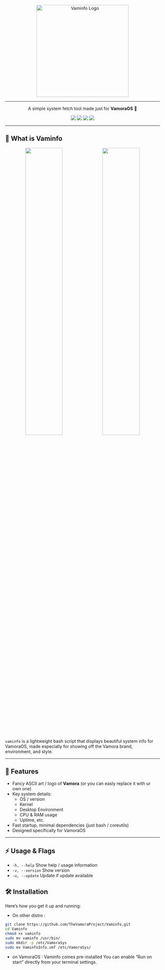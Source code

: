 <p align="center">
  <img src="https://github.com/user-attachments/assets/878fb5a9-8055-4613-bbe1-ada5730eff48" alt="Vaminfo Logo" width="300">
</p>



---


<p align="center">
A simple system fetch tool made just for <b>VamoraOS</b> 💙
</p>

<p align="center">
  <a href="./LICENSE.md"><img src="https://img.shields.io/badge/license-MIT-blue.svg"></a>
  <a href="https://github.com/TheVamoraProject/Vaminfo/releases"><img src="https://img.shields.io/github/v/release/TheVamoraProject/Vaminfo?color=green&label=latest"></a>
  <a href="https://github.com/TheVamoraProject/Vaminfo/issues"><img src="https://img.shields.io/github/issues/TheVamoraProject/Vaminfo"></a>
  <a href="https://github.com/TheVamoraProject/Vaminfo/stargazers"><img src="https://img.shields.io/github/stars/TheVamoraProject/Vaminfo?style=social"></a> 
</p>


---

## 🧐 What is Vaminfo
<p align="center">
  <img src="https://github.com/user-attachments/assets/30140ed0-aa6e-488c-bcdb-191ec674675c" width="49%" />
  <img src="https://github.com/user-attachments/assets/1c407fa8-ef07-450e-96dc-ee90d22ddfc2" width="49%" />
</p>


`vaminfo` is a lightweight bash script that displays beautiful system info for VamoraOS, made especially for showing off the Vamora brand, environment, and style.

---

## 🎯 Features

- Fancy ASCII art / logo of **Vamora** (or you can easly replace it with ur own one)  
- Key system details:
  - OS / version
  - Kernel
  - Desktop Environment
  - CPU & RAM usage
  - Uptime, etc.
- Fast startup, minimal dependencies (just bash / coreutils)
- Designed specifically for VamoraOS

---

## ⚡ Usage & Flags
- `-h, --help`	  Show help / usage information
- `-v, --version`   Show version
- `-u, --update`   Update if update available

## 🛠 Installation

Here’s how you get it up and running:
- On other distro :
```bash
git clone https://github.com/TheVamoraProject/Vaminfo.git
cd Vaminfo
chmod +x vaminfo
sudo mv vaminfo /usr/bin/
sudo mkdir -p /etc/VamoraSys
sudo mv VaminfoInfo.vmf /etc/VamoraSys/

```
- on VamoraOS :
Vaminfo comes pre-installed 
You can enable “Run on start” directly from your terminal settings.
